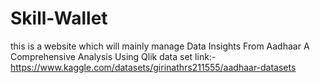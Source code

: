# Skill-Wallet
this is a website which will mainly manage Data Insights From Aadhaar A Comprehensive Analysis Using Qlik
data set link:-
https://www.kaggle.com/datasets/girinathrs211555/aadhaar-datasets

